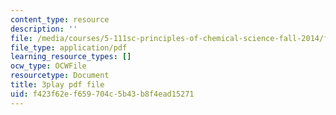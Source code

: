 ```yaml
---
content_type: resource
description: ''
file: /media/courses/5-111sc-principles-of-chemical-science-fall-2014/f423f62ef659704c5b43b8f4ead15271_O192jrR80oo.pdf
file_type: application/pdf
learning_resource_types: []
ocw_type: OCWFile
resourcetype: Document
title: 3play pdf file
uid: f423f62e-f659-704c-5b43-b8f4ead15271
---
```

